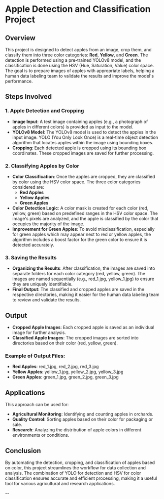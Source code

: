 # Apple Detection and Classification Project

## Overview
This project is designed to detect apples from an image, crop them, and classify them into three color categories: **Red**, **Yellow**, and **Green**. The detection is performed using a pre-trained YOLOv8 model, and the classification is done using the HSV (Hue, Saturation, Value) color space. The goal is to prepare images of apples with appropriate labels, helping a human data labeling team to validate the results and improve the model's performance.

## Steps Involved

### 1. **Apple Detection and Cropping**
   - **Image Input**: A test image containing apples (e.g., a photograph of apples in different colors) is provided as input to the model.
   - **YOLOv8 Model**: The YOLOv8 model is used to detect the apples in the input image. YOLO (You Only Look Once) is a real-time object detection algorithm that locates apples within the image using bounding boxes.
   - **Cropping**: Each detected apple is cropped using its bounding box coordinates. These cropped images are saved for further processing.

### 2. **Classifying Apples by Color**
   - **Color Classification**: Once the apples are cropped, they are classified by color using the HSV color space. The three color categories considered are:
     - **Red Apples**
     - **Yellow Apples**
     - **Green Apples**
   - **Color Detection Logic**: A color mask is created for each color (red, yellow, green) based on predefined ranges in the HSV color space. The image's pixels are analyzed, and the apple is classified by the color that occupies the majority of the image.
   - **Improvement for Green Apples**: To avoid misclassification, especially for green apples which may appear next to red or yellow apples, the algorithm includes a boost factor for the green color to ensure it is detected accurately.

### 3. **Saving the Results**
   - **Organizing the Results**: After classification, the images are saved into separate folders for each color category (red, yellow, green). The images are named sequentially (e.g., red_1.jpg, yellow_1.jpg) to ensure they are uniquely identifiable.
   - **Final Output**: The classified and cropped apples are saved in the respective directories, making it easier for the human data labeling team to review and validate the results.

## Output
- **Cropped Apple Images**: Each cropped apple is saved as an individual image for further analysis.
- **Classified Apple Images**: The cropped images are sorted into directories based on their color (red, yellow, green).

### Example of Output Files:
- **Red Apples**: red_1.jpg, red_2.jpg, red_3.jpg
- **Yellow Apples**: yellow_1.jpg, yellow_2.jpg, yellow_3.jpg
- **Green Apples**: green_1.jpg, green_2.jpg, green_3.jpg

## Applications
This approach can be used for:
- **Agricultural Monitoring**: Identifying and counting apples in orchards.
- **Quality Control**: Sorting apples based on their color for packaging or sale.
- **Research**: Analyzing the distribution of apple colors in different environments or conditions.

## Conclusion
By automating the detection, cropping, and classification of apples based on color, this project streamlines the workflow for data collection and analysis. The combination of YOLO for detection and HSV for color classification ensures accurate and efficient processing, making it a useful tool for various agricultural and research applications.

--
